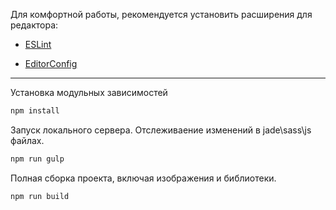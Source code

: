 Для комфортной работы, рекомендуется установить расширения для редактора:

- [ESLint](https://eslint.org/docs/user-guide/integrations)

- [EditorConfig](https://editorconfig.org/#download)

---

Установка модульных зависимостей
```bash
npm install
```

Запуск локального сервера. Отслеживаение изменений в jade\sass\js файлах.
```bash
npm run gulp
```

Полная сборка проекта, включая изображения и библиотеки.
```bash
npm run build
```

